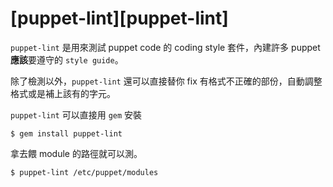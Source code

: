 # [puppet-lint][puppet-lint]

`puppet-lint` 是用來測試 puppet code 的 coding style 套件，內建許多 puppet **應該**要遵守的 `style guide`。

除了檢測以外，`puppet-lint` 還可以直接替你 fix 有格式不正確的部份，自動調整格式或是補上該有的字元。

`puppet-lint` 可以直接用 `gem` 安裝

```
$ gem install puppet-lint
```

拿去餵 module 的路徑就可以測。

```
$ puppet-lint /etc/puppet/modules
```
